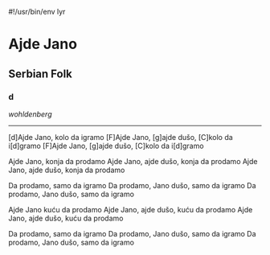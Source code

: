 #!/usr/bin/env lyr
# Ajde Jano
## Serbian Folk
### d

*wohldenberg*

---

[d]Ajde Jano, kolo da igramo
[F]Ajde Jano, [g]ajde dušo, [C]kolo da i[d]gramo
[F]Ajde Jano, [g]ajde dušo, [C]kolo da i[d]gramo
 
Ajde Jano, konja da prodamo
Ajde Jano, ajde dušo, konja da prodamo
Ajde Jano, ajde dušo, konja da prodamo
 
Da prodamo, samo da igramo
Da prodamo, Jano dušo, samo da igramo
Da prodamo, Jano dušo, samo da igramo
 
Ajde Jano kuću da prodamo
Ajde Jano, ajde dušo, kuću da prodamo
Ajde Jano, ajde dušo, kuću da prodamo
 
Da prodamo, samo da igramo
Da prodamo, Jano dušo, samo da igramo
Da prodamo, Jano dušo, samo da igramo

